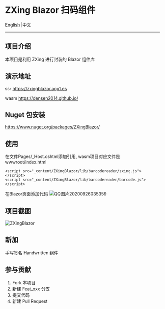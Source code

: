 ﻿# ZXing Blazor 扫码组件

 <a href="README.md">English</a> |中文

---

## 项目介绍
本项目是利用 ZXing 进行封装的 Blazor 组件库 

## 演示地址  
ssr
https://zxingblazor.app1.es

wasm
https://densen2014.github.io/


## Nuget 包安装
https://www.nuget.org/packages/ZXingBlazor/

## 使用

在文件Pages/_Host.cshtml添加引用,  wasm项目对应文件是 wwwroot/index.html

    <script src="_content/ZXingBlazor/lib/barcodereader/zxing.js"></script>
    <script src="_content/ZXingBlazor/lib/barcodereader/barcode.js"></script>

在Blazor页面添加代码
![QQ图片20200926035359](https://user-images.githubusercontent.com/8428709/94327539-fd287900-ffab-11ea-8783-a26cd5f29f9a.png)


## 项目截图
![ZXingBlazor](https://user-images.githubusercontent.com/8428709/94275844-c28cf500-ff47-11ea-9c65-2370752d2b5b.gif)

## 新加
手写签名 Handwritten 组件

## 参与贡献

1. Fork 本项目
2. 新建 Feat_xxx 分支
3. 提交代码
4. 新建 Pull Request 
